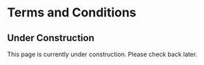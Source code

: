 # Terms and Conditions

## Under Construction

This page is currently under construction. Please check back later.
